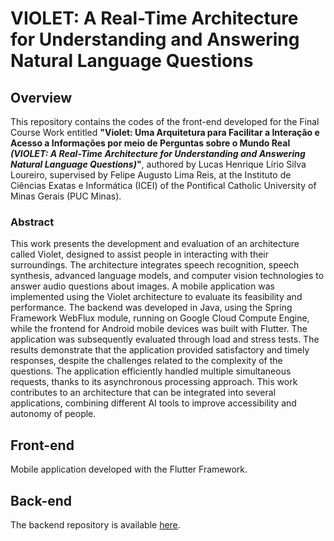 # VIOLET: A Real-Time Architecture for Understanding and Answering Natural Language Questions

## Overview

This repository contains the codes of the front-end developed for the Final Course Work entitled **"Violet: Uma Arquitetura para Facilitar a Interação e Acesso a Informações por meio de Perguntas sobre o Mundo Real *(VIOLET: A Real-Time Architecture for Understanding and Answering Natural Language Questions)*"**, authored by Lucas Henrique Lírio Silva Loureiro, supervised by Felipe Augusto Lima Reis, at the Instituto de Ciências Exatas e Informática (ICEI) of the Pontifical Catholic University of Minas Gerais (PUC Minas).

### Abstract
This work presents the development and evaluation of an architecture called Violet, designed to assist people in interacting with their surroundings. The architecture integrates speech recognition, speech synthesis, advanced language models, and computer vision technologies to answer audio questions about images. 
A mobile application was implemented using the Violet architecture to evaluate its feasibility and performance. The backend was developed in Java, using the Spring Framework WebFlux module, running on Google Cloud Compute Engine, while the frontend for Android mobile devices was built with Flutter. The application was subsequently evaluated through load and stress tests. The results demonstrate that the application provided satisfactory and timely responses, despite the challenges related to the complexity of the questions. The application efficiently handled multiple simultaneous requests, thanks to its asynchronous processing approach. This work contributes to an architecture that can be integrated into several applications, combining different AI tools to improve accessibility and autonomy of people.

## Front-end
Mobile application developed with the Flutter Framework.

## Back-end
The backend repository is available [here](https://github.com/LucasHenriqueLS/tcc-violet-backend).
